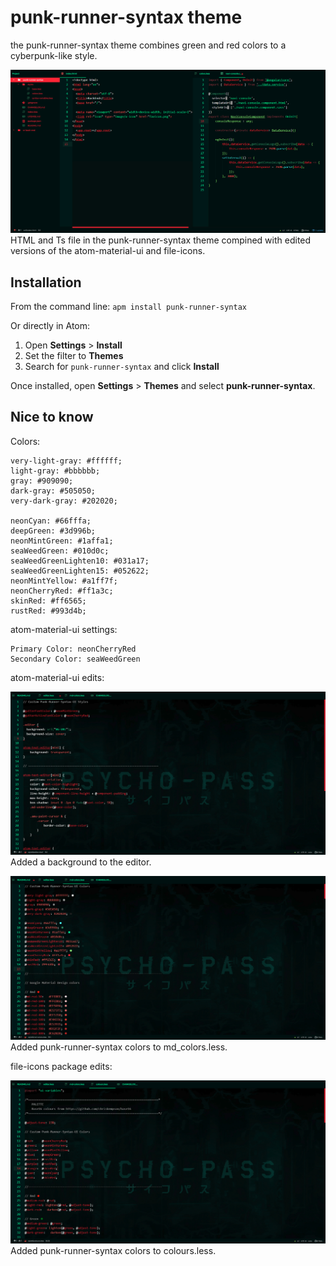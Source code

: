 # punk-runner-syntax theme

the punk-runner-syntax theme combines green and red colors to a cyberpunk-like style.


![IMAGE NOT FOUND!](assets/img/preview.jpg)
HTML and Ts file in the punk-runner-syntax theme compined with edited versions of the atom-material-ui and file-icons.

## Installation

From the command line: `apm install punk-runner-syntax`

Or directly in Atom:

1. Open __Settings__ > __Install__
2. Set the filter to __Themes__
3. Search for `punk-runner-syntax` and click __Install__

Once installed, open __Settings__ > __Themes__ and select __punk-runner-syntax__.

## Nice to know

Colors:

    very-light-gray: #ffffff;
    light-gray: #bbbbbb;
    gray: #909090;
    dark-gray: #505050;
    very-dark-gray: #202020;

    neonCyan: #66fffa;
    deepGreen: #3d996b;
    neonMintGreen: #1affa1;
    seaWeedGreen: #010d0c;
    seaWeedGreenLighten10: #031a17;
    seaWeedGreenLighten15: #052622;
    neonMintYellow: #a1ff7f;
    neonCherryRed: #ff1a3c;
    skinRed: #ff6565;
    rustRed: #993d4b;

atom-material-ui settings:

    Primary Color: neonCherryRed
    Secondary Color: seaWeedGreen

atom-material-ui edits:

![IMAGE NOT FOUND!](assets/img/atom-material-ui_edits.jpg)
    Added a background to the editor.

![IMAGE NOT FOUND!](assets/img/atom-material-ui_edits_2.jpg)
    Added punk-runner-syntax colors to md_colors.less.


file-icons package edits:

![IMAGE NOT FOUND!](assets/img/file-icons_package_edits.jpg)
    Added punk-runner-syntax colors to colours.less.
